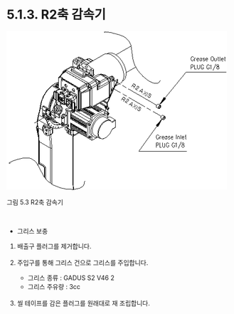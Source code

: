 ﻿# 5.1.3. R2축 감속기

![](../../_assets/그림_5.3_r2축감속기.png)


그림 5.3 R2축 감속기

<br>

*	그리스 보충
<ol style="list-style-type:decimal" start="1">
    <li>
    배출구 플러그를 제거합니다.
    </li><br>
    <li>
    주입구를 통해 그리스 건으로 그리스를 주입합니다.<p>

-	그리스 종류 : GADUS S2 V46 2
-  	그리스 주유량 : 3cc
</li><br>
    <li>
    씰 테이프를 감은 플러그를 원래대로 재 조립합니다. 
</li>
</ol>
 
